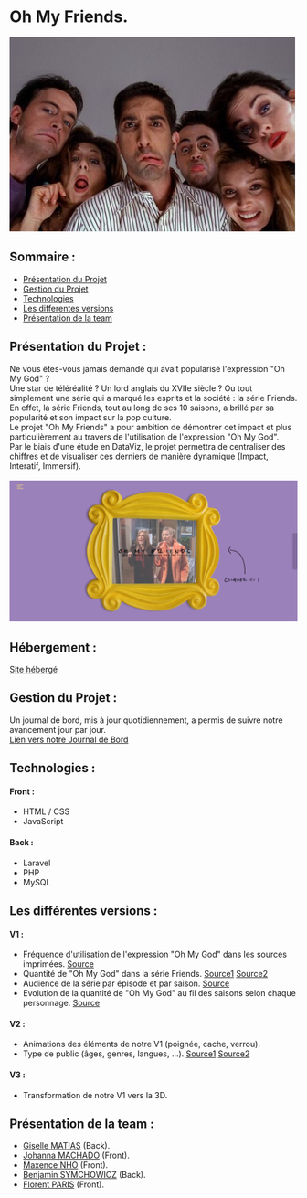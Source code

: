 # Oh My Friends.

![](https://github.com/FlorentParis/OhMyFriends/blob/master/public/assets/img/Friends.jpg)

## Sommaire :
* [Présentation du Projet](#présentation-du-projet-)
* [Gestion du Projet](#gestion-du-projet-)
* [Technologies](#technologies-)
* [Les differentes versions](#les-différentes-versions-)
* [Présentation de la team](#présentation-de-la-team-)

## Présentation du Projet :

Ne vous êtes-vous jamais demandé qui avait popularisé l'expression "Oh My God" ? </br>
Une star de téléréalité ? Un lord anglais du XVIIe siècle ? Ou tout simplement une série qui a marqué les esprits et la société : la série Friends. </br>
En effet, la série Friends, tout au long de ses 10 saisons, a brillé par sa popularité et son impact sur la pop culture. </br>
Le projet "Oh My Friends" a pour ambition de démontrer cet impact et plus particulièrement au travers de l'utilisation de l'expression "Oh My God". </br>
Par le biais d'une étude en DataViz, le projet permettra de centraliser des chiffres et de visualiser ces derniers de manière dynamique (Impact, Interatif, Immersif).
</br>
</br>
![](https://github.com/FlorentParis/OhMyFriends/blob/master/public/assets/img/Screen_Hero.PNG)
</br>

## Hébergement :

[Site hébergé](https://ohmyfriends.alwaysdata.net/)
</br>

## Gestion du Projet :

Un journal de bord, mis à jour quotidiennement, a permis de suivre notre avancement jour par jour. </br>
[Lien vers notre Journal de Bord](https://docs.google.com/document/d/1SVluB98nolXFdN9Bu8X5h2iSZgUTnhcPCAZzIve_FHQ/edit?usp=sharing)

## Technologies :

#### Front :
* HTML / CSS
* JavaScript

#### Back :
* Laravel
* PHP
* MySQL

## Les différentes versions :

#### V1 :
* Fréquence d'utilisation de l'expression "Oh My God" dans les sources imprimées. [Source](https://books.google.com/ngrams/graph?content=oh+my+god&year_start=1800&year_end=2019&corpus=26&smoothing=3&case_insensitive=true)
* Quantité de "Oh My God" dans la série Friends. [Source1](https://www.fanfr.com/sagas/ohmygod.php) [Source2](https://towardsdatascience.com/oh-my-god-cb69dd74839c)
* Audience de la série par épisode et par saison. [Source](https://friends.hypnoweb.net/friends/la-serie/audience.7.272/)
* Evolution de la quantité de "Oh My God" au fil des saisons selon chaque personnage. [Source](https://www.fanfr.com/sagas/ohmygod.php)

#### V2 :
* Animations des éléments de notre V1 (poignée, cache, verrou). 
* Type de public (âges, genres, langues, ...). [Source1](https://osf.io/kdcj5/download) [Source2]()

#### V3 :
* Transformation de notre V1 vers la 3D.

## Présentation de la team :

* [Giselle MATIAS](https://www.linkedin.com/in/giselle-matias-magalong-836536183/) (Back).
* [Johanna MACHADO](https://www.linkedin.com/in/johanna-machado-01ab051ba/) (Front).
* [Maxence NHO](https://www.linkedin.com/in/maxence-nho-3a5908205/) (Front).
* [Benjamin SYMCHOWICZ](https://www.linkedin.com/in/benjamin-symchowicz-51791a1b9/) (Back).
* [Florent PARIS](https://www.linkedin.com/in/florentparis/) (Front).
